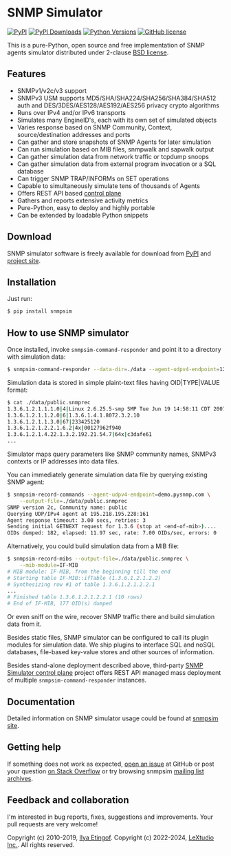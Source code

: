 
SNMP Simulator
==============

[![PyPI](https://img.shields.io/pypi/v/snmpsim.svg?maxAge=2592000)](https://pypi.org/project/snmpsim/)
[![PyPI Downloads](https://img.shields.io/pypi/dd/snmpsim)](https://pypi.python.org/pypi/snmpsim/)
[![Python Versions](https://img.shields.io/pypi/pyversions/snmpsim.svg)](https://pypi.org/project/snmpsim/)
[![GitHub license](https://img.shields.io/badge/license-BSD-blue.svg)](https://raw.githubusercontent.com/lextudio/snmpsim/master/LICENSE.txt)

This is a pure-Python, open source and free implementation of SNMP agents simulator
distributed under 2-clause [BSD license](https://www.pysnmp.com/snmpsim/license.html).

Features
--------

* SNMPv1/v2c/v3 support
* SNMPv3 USM supports MD5/SHA/SHA224/SHA256/SHA384/SHA512 auth and
  DES/3DES/AES128/AES192/AES256 privacy crypto algorithms
* Runs over IPv4 and/or IPv6 transports
* Simulates many EngineID's, each with its own set of simulated objects
* Varies response based on SNMP Community, Context, source/destination addresses and ports
* Can gather and store snapshots of SNMP Agents for later simulation
* Can run simulation based on MIB files, snmpwalk and sapwalk output
* Can gather simulation data from network traffic or tcpdump snoops
* Can gather simulation data from external program invocation or a SQL database
* Can trigger SNMP TRAP/INFORMs on SET operations
* Capable to simultaneously simulate tens of thousands of Agents
* Offers REST API based [control plane](https://www.pysnmp.com/snmpsim-control-plane)
* Gathers and reports extensive activity metrics
* Pure-Python, easy to deploy and highly portable
* Can be extended by loadable Python snippets

Download
--------

SNMP simulator software is freely available for download from
[PyPI](https://pypi.org/project/snmpsim/) and
[project site](https://docs.lextudio.com/snmpsim/quick-start).

Installation
------------

Just run:

```bash
$ pip install snmpsim
```

How to use SNMP simulator
-------------------------

Once installed, invoke `snmpsim-command-responder` and point it to a directory
with simulation data:

``` bash
$ snmpsim-command-responder --data-dir=./data --agent-udpv4-endpoint=127.0.0.1:1024
```

Simulation data is stored in simple plaint-text files having OID|TYPE|VALUE
format:

``` bash
$ cat ./data/public.snmprec
1.3.6.1.2.1.1.1.0|4|Linux 2.6.25.5-smp SMP Tue Jun 19 14:58:11 CDT 2007 i686
1.3.6.1.2.1.1.2.0|6|1.3.6.1.4.1.8072.3.2.10
1.3.6.1.2.1.1.3.0|67|233425120
1.3.6.1.2.1.2.2.1.6.2|4x|00127962f940
1.3.6.1.2.1.4.22.1.3.2.192.21.54.7|64x|c3dafe61
...
```

Simulator maps query parameters like SNMP community names, SNMPv3 contexts or
IP addresses into data files.

You can immediately generate simulation data file by querying existing SNMP agent:

``` bash
$ snmpsim-record-commands --agent-udpv4-endpoint=demo.pysnmp.com \
    --output-file=./data/public.snmprec
SNMP version 2c, Community name: public
Querying UDP/IPv4 agent at 195.218.195.228:161
Agent response timeout: 3.00 secs, retries: 3
Sending initial GETNEXT request for 1.3.6 (stop at <end-of-mib>)....
OIDs dumped: 182, elapsed: 11.97 sec, rate: 7.00 OIDs/sec, errors: 0
```

Alternatively, you could build simulation data from a MIB file:

``` bash
$ snmpsim-record-mibs --output-file=./data/public.snmprec \
    --mib-module=IF-MIB
# MIB module: IF-MIB, from the beginning till the end
# Starting table IF-MIB::ifTable (1.3.6.1.2.1.2.2)
# Synthesizing row #1 of table 1.3.6.1.2.1.2.2.1
...
# Finished table 1.3.6.1.2.1.2.2.1 (10 rows)
# End of IF-MIB, 177 OID(s) dumped
```

Or even sniff on the wire, recover SNMP traffic there and build simulation
data from it.

Besides static files, SNMP simulator can be configured to call its plugin modules
for simulation data. We ship plugins to interface SQL and noSQL databases, file-based
key-value stores and other sources of information.

Besides stand-alone deployment described above, third-party
[SNMP Simulator control plane](https://github.com/lextudio/snmpsim-control-plane)
project offers REST API managed mass deployment of multiple `snmpsim-command-responder`
instances.

Documentation
-------------

Detailed information on SNMP simulator usage could be found at
[snmpsim site](https://www.pysnmp.com/snmpsim/).

Getting help
------------

If something does not work as expected,
[open an issue](https://github.com/lextudio/pysnmp/issues) at GitHub or
post your question [on Stack Overflow](https://stackoverflow.com/questions/ask)
or try browsing snmpsim [mailing list archives](https://sourceforge.net/p/snmpsim/mailman/snmpsim-users/).

Feedback and collaboration
--------------------------

I'm interested in bug reports, fixes, suggestions and improvements. Your
pull requests are very welcome!

Copyright (c) 2010-2019, [Ilya Etingof](mailto:etingof@gmail.com).
Copyright (c) 2022-2024, [LeXtudio Inc.](mailto:support@lextudio.com).
All rights reserved.
